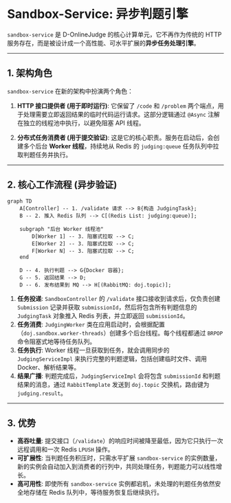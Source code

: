 # Sandbox-Service: 异步判题引擎

`sandbox-service` 是 D-OnlineJudge 的核心计算单元，它不再作为传统的 HTTP 服务存在，而是被设计成一个高性能、可水平扩展的**异步任务处理引擎**。

---

## 1. 架构角色

`sandbox-service` 在新的架构中扮演两个角色：

1.  **HTTP 接口提供者 (用于即时运行)**: 它保留了 `/code` 和 `/problem` 两个端点，用于处理需要立即返回结果的临时代码运行请求。这部分逻辑通过 `@Async` 注解在独立的线程池中执行，以避免阻塞 API 线程。

2.  **分布式任务消费者 (用于提交验证)**: 这是它的核心职责。服务在启动后，会创建多个后台 **Worker 线程**，持续地从 Redis 的 `judging:queue` 任务队列中拉取判题任务并执行。

---

## 2. 核心工作流程 (异步验证)

```mermaid
graph TD
    A[Controller] -- 1. /validate 请求 --> B{构造 JudgingTask};
    B -- 2. 推入 Redis 队列 --> C[(Redis List: judging:queue)];
    
    subgraph "后台 Worker 线程池"
        D[Worker 1] -- 3. 阻塞式拉取 --> C;
        E[Worker 2] -- 3. 阻塞式拉取 --> C;
        F[Worker N] -- 3. 阻塞式拉取 --> C;
    end

    D -- 4. 执行判题 --> G{Docker 容器};
    G -- 5. 返回结果 --> D;
    D -- 6. 发布结果到 MQ --> H[(RabbitMQ: doj.topic)];
```

1.  **任务投递**: `SandboxController` 的 `/validate` 接口接收到请求后，仅负责创建 `Submission` 记录并获取 `submissionId`，然后将包含所有判题信息的 `JudgingTask` 对象推入 Redis 列表，并立即返回 `submissionId`。
2.  **任务消费**: `JudgingWorker` 类在应用启动时，会根据配置（`doj.sandbox.worker-threads`）创建多个后台线程。每个线程都通过 `BRPOP` 命令阻塞式地等待任务队列。
3.  **任务执行**: Worker 线程一旦获取到任务，就会调用同步的 `JudgingServiceImpl` 来执行完整的判题逻辑，包括创建临时文件、调用 Docker、解析结果等。
4.  **结果广播**: 判题完成后，`JudgingServiceImpl` 会将包含 `submissionId` 和判题结果的消息，通过 `RabbitTemplate` 发送到 `doj.topic` 交换机，路由键为 `judging.result`。

---

## 3. 优势

- **高吞吐量**: 提交接口（`/validate`）的响应时间被降至最低，因为它只执行一次远程调用和一次 Redis `LPUSH` 操作。
- **可扩展性**: 当判题任务积压时，只需水平扩展 `sandbox-service` 的实例数量，新的实例会自动加入到消费者的行列中，共同处理任务，判题能力可以线性增长。
- **高可用性**: 即使所有 `sandbox-service` 实例都宕机，未处理的判题任务依然安全地存储在 Redis 队列中，等待服务恢复后继续执行。